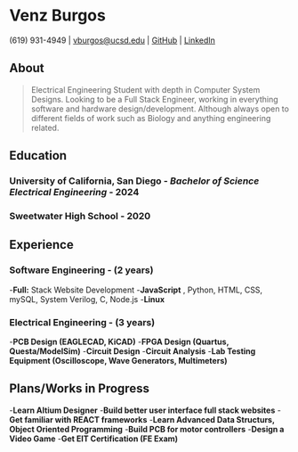 # Venz Burgos
(619) 931-4949 | vburgos@ucsd.edu | [GitHub](https://github.com/Vnz01) | [LinkedIn](https://www.linkedin.com/in/venzburgos)

## About
> Electrical Engineering Student with depth in Computer System Designs. Looking to be a Full Stack Engineer, working in everything software and hardware design/development. Although always open to different fields of work such as Biology and anything engineering related.

## Education

### **University of California, San Diego** - *Bachelor of Science Electrical Engineering* - 2024
### **Sweetwater High School** - 2020

## Experience

### **Software Engineering** - (2 years)
-**Full:** Stack Website Development
-**JavaScript** , Python, HTML, CSS, mySQL, System Verilog, C, Node.js
-**Linux**

### Electrical Engineering - (3 years)
-**PCB Design (EAGLECAD, KiCAD)**
-**FPGA Design (Quartus, Questa/ModelSim)**
-**Circuit Design**
-**Circuit Analysis**
-**Lab Testing Equipment (Oscilloscope, Wave Generators, Multimeters)**

## Plans/Works in Progress
-**Learn Altium Designer**
-**Build better user interface full stack websites**
-**Get familiar with REACT frameworks**
-**Learn Advanced Data Structurs, Object Oriented Programming**
-**Build PCB for motor controllers**
-**Design a Video Game**
-**Get EIT Certification (FE Exam)**
